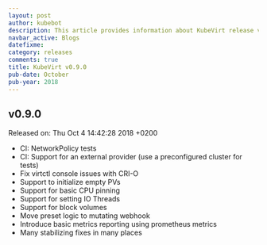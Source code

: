 ```yaml
---
layout: post
author: kubebot
description: This article provides information about KubeVirt release v0.9.0 changes
navbar_active: Blogs
datefixme:
category: releases
comments: true
title: KubeVirt v0.9.0
pub-date: October
pub-year: 2018
---
```



## v0.9.0

Released on: Thu Oct 4 14:42:28 2018 +0200

- CI: NetworkPolicy tests
- CI: Support for an external provider (use a preconfigured cluster for tests)
- Fix virtctl console issues with CRI-O
- Support to initialize empty PVs
- Support for basic CPU pinning
- Support for setting IO Threads
- Support for block volumes
- Move preset logic to mutating webhook
- Introduce basic metrics reporting using prometheus metrics
- Many stabilizing fixes in many places
